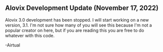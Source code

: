 ## Alovix Development Update (November 17, 2022)
Alovix 3.0 development has been stopped. I will start working on a new version, 3.1.
I'm not sure how many of you will see this because I'm not a popular creator on here, 
but if you are reading this you are free to do whatever with this code.

-Airtual
